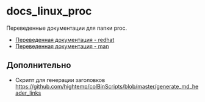 # docs_linux_proc

Переведенные документации для папки proc.

- [Переведенная документация - redhat](proc_redhat.md)
- [Переведенная документация - man](proc_man_page.md)

## Дополнительно

- Скрипт для генерации заголовков https://github.com/hightemp/colBinScripts/blob/master/generate_md_header_links